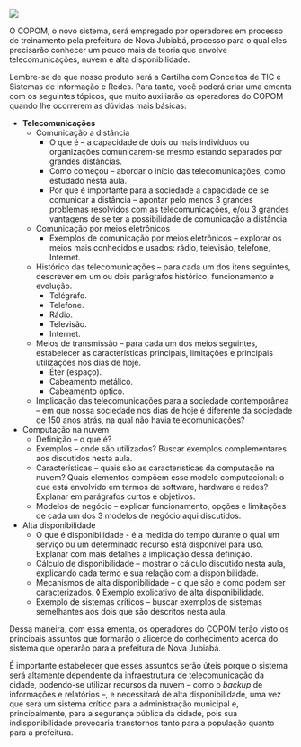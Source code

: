 [![](https://ampli-images.s3.amazonaws.com/production/4ed6c0a1-d622-4ece-99ce-406bbdc54837/original)](https://ampli-images.s3.amazonaws.com/production/4ed6c0a1-d622-4ece-99ce-406bbdc54837/original)

O COPOM, o novo sistema, será empregado por operadores em processo de treinamento pela prefeitura de Nova Jubiabá, processo para o qual eles precisarão conhecer um pouco mais da teoria que envolve telecomunicações, nuvem e alta disponibilidade.

Lembre-se de que nosso produto será a Cartilha com Conceitos de TIC e Sistemas de Informação e Redes. Para tanto, você poderá criar uma ementa com os seguintes tópicos, que muito auxiliarão os operadores do COPOM quando lhe ocorrerem as dúvidas mais básicas:

- **Telecomunicações**
    - Comunicação a distância
        - O que é – a capacidade de dois ou mais indivíduos ou organizações comunicarem-se mesmo estando separados por grandes distâncias.
        - Como começou – abordar o início das telecomunicações, como estudado nesta aula.
        - Por que é importante para a sociedade a capacidade de se comunicar a distância – apontar pelo menos 3 grandes problemas resolvidos com as telecomunicações, e/ou 3 grandes vantagens de se ter a possibilidade de comunicação a distância.
    - Comunicação por meios eletrônicos
        - Exemplos de comunicação por meios eletrônicos – explorar os meios mais conhecidos e usados: rádio, televisão, telefone, Internet.
    - Histórico das telecomunicações – para cada um dos itens seguintes, descrever em um ou dois parágrafos histórico, funcionamento e evolução.
        - Telégrafo.
        - Telefone.
        - Rádio.
        - Televisão.
        - Internet.
    - Meios de transmissão – para cada um dos meios seguintes, estabelecer as características principais, limitações e principais utilizações nos dias de hoje.
        - Éter (espaço).
        - Cabeamento metálico.
        - Cabeamento óptico.
    - Implicação das telecomunicações para a sociedade contemporânea – em que nossa sociedade nos dias de hoje é diferente da sociedade de 150 anos atrás, na qual não havia telecomunicações?
- Computação na nuvem
    - Definição – o que é?
    - Exemplos – onde são utilizados? Buscar exemplos complementares aos discutidos nesta aula.
    - Características – quais são as características da computação na nuvem? Quais elementos compõem esse modelo computacional: o que está envolvido em termos de software, hardware e redes? Explanar em parágrafos curtos e objetivos.
    - Modelos de negócio – explicar funcionamento, opções e limitações de cada um dos 3 modelos de negócio aqui discutidos.
- Alta disponibilidade
    - O que é disponibilidade - é a medida do tempo durante o qual um serviço ou um determinado recurso está disponível para uso. Explanar com mais detalhes a implicação dessa definição.
    - Cálculo de disponibilidade – mostrar o cálculo discutido nesta aula, explicando cada termo e sua relação com a disponibilidade.
    - Mecanismos de alta disponibilidade – o que são e como podem ser caracterizados. ◊ Exemplo explicativo de alta disponibilidade.
    - Exemplo de sistemas críticos – buscar exemplos de sistemas semelhantes aos dois que são descritos nesta aula.

Dessa maneira, com essa ementa, os operadores do COPOM terão visto os principais assuntos que formarão o alicerce do conhecimento acerca do sistema que operarão para a prefeitura de Nova Jubiabá.

É importante estabelecer que esses assuntos serão úteis porque o sistema será altamente dependente da infraestrutura de telecomunicação da cidade, podendo-se utilizar recursos da nuvem – como o _backup_ de informações e relatórios –, e necessitará de alta disponibilidade, uma vez que será um sistema crítico para a administração municipal e, principalmente, para a segurança pública da cidade, pois sua indisponibilidade provocaria transtornos tanto para a população quanto para a prefeitura.